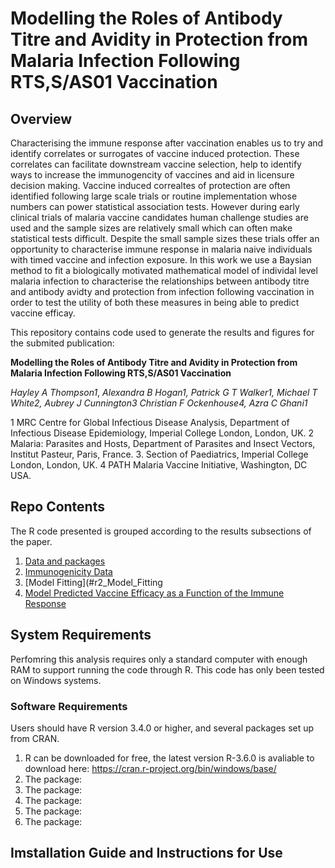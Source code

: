 # Modelling the Roles of Antibody Titre and Avidity in Protection from Malaria Infection Following RTS,S/AS01 Vaccination 


## Overview 

Characterising the immune response after vaccination enables us to try and identify correlates or surrogates of vaccine induced protection. These correlates can facilitate downstream vaccine selection, help to identify ways to increase the immunogencity of vaccines and aid in licensure decision making. Vaccine induced correaltes of protection are often identified following large scale trials or routine implementation whose numbers can power statistical association tests. However during early clinical trials of malaria vaccine candidates human challenge studies are used and the sample sizes are relatively small which can often make statistical tests difficult. Despite the small sample sizes these trials offer an opportunity to characterise immune response in malaria naive individuals with timed vaccine and infection exposure. In this work we use a Baysian method to fit a biologically motivated mathematical model of individal level malaria infection to characterise the relationships between antibody titre and antibody avidty and protection from infection following vaccination in order to test the utility of both these measures in being able to predict vaccine efficay. 

This repository contains code used to generate the results and figures for the submited publication:  

**Modelling the Roles of Antibody Titre and Avidity in Protection from Malaria Infection Following RTS,S/AS01 Vaccination**

*Hayley A Thompson1*, *Alexandra B Hogan1, Patrick G T Walker1, Michael T White2, Aubrey J Cunnington3 Christian F Ockenhouse4, Azra C Ghani1* 

1 MRC Centre for Global Infectious Disease Analysis, Department of Infectious Disease Epidemiology, Imperial College London, London, UK. 2 Malaria: Parasites and Hosts, Department of Parasites and Insect Vectors, Institut Pasteur, Paris, France. 3.  Section of Paediatrics, Imperial College London, London, UK. 4 PATH Malaria Vaccine Initiative, Washington, DC USA. 

## Repo Contents 
The R code presented is grouped according to the results subsections of the paper. 
1. [Data and packages](Data)
2. [Immunogenicity Data](R1_Immunogenicity_Data)
3. [Model Fitting](#r2_Model_Fitting
4. [Model Predicted Vaccine Efficacy as a Function of the Immune Response](R3_Efficacy_Function_IR)

## System Requirements  
Perfomring this analysis requires only a standard computer with enough RAM to support running the code through R. This code has only been tested on Windows systems. 

### Software Requirements  
Users should have R version 3.4.0 or higher, and several packages set up from CRAN.

1. R can be downloaded for free, the latest version R-3.6.0 is avaliable to download here: https://cran.r-project.org/bin/windows/base/ 
2. The package: 
3. The package:  
4. The package:  
5. The package:  
6. The package: 

## Imstallation Guide and Instructions for Use 
